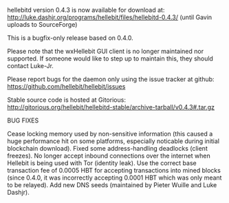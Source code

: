 hellebitd version 0.4.3 is now available for download at:
http://luke.dashjr.org/programs/hellebit/files/hellebitd-0.4.3/ (until Gavin uploads to SourceForge)

This is a bugfix-only release based on 0.4.0.

Please note that the wxHellebit GUI client is no longer maintained nor supported. If someone would like to step up to maintain this, they should contact Luke-Jr.

Please report bugs for the daemon only using the issue tracker at github:
https://github.com/hellebit/hellebit/issues

Stable source code is hosted at Gitorious:
http://gitorious.org/hellebit/hellebitd-stable/archive-tarball/v0.4.3#.tar.gz

BUG FIXES

Cease locking memory used by non-sensitive information (this caused a huge performance hit on some platforms, especially noticable during initial blockchain download).
Fixed some address-handling deadlocks (client freezes).
No longer accept inbound connections over the internet when Hellebit is being used with Tor (identity leak).
Use the correct base transaction fee of 0.0005 HBT for accepting transactions into mined blocks (since 0.4.0, it was incorrectly accepting 0.0001 HBT which was only meant to be relayed).
Add new DNS seeds (maintained by Pieter Wuille and Luke Dashjr).

